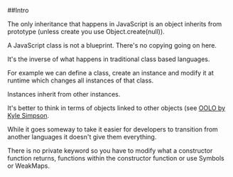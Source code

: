 ##Intro 

The only inheritance that happens in JavaScript is an object inherits from prototype (unless create you use Object.create(null)). 

A JavaScript class is not a blueprint. There's no copying going on here.  

It's the inverse of what happens in traditional class based languages.

For example we can define a class, create an instance and modify it at runtime which changes all instances of that class.

Instances inherit from other instances.
	
It's better to think in terms of objects linked to other objects (see [OOLO by Kyle Simpson](https://github.com/getify/You-Dont-Know-JS/tree/master/this%20%26%20object%20prototypes).

While it goes someway to take it easier for developers to transition from another languages it doesn't give them everything.  

There is no private keyword so you have to modify what a constructor function returns, functions within the constructor function or use Symbols or WeakMaps.